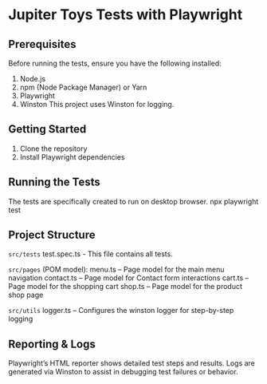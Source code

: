 # Jupiter Toys Tests with Playwright

## Prerequisites
Before running the tests, ensure you have the following installed:
1. Node.js
2. npm (Node Package Manager) or Yarn
3. Playwright
4. Winston This project uses Winston for logging.

## Getting Started
1.  Clone the repository
2.  Install Playwright dependencies

## Running the Tests
The tests are specifically created to run on desktop browser.
npx playwright test

## Project Structure
`src/tests`
test.spec.ts - This file contains all tests.

`src/pages` (POM model):
menu.ts – Page model for the main menu navigation
contact.ts – Page model for Contact form interactions
cart.ts – Page model for the shopping cart
shop.ts – Page model for the product shop page

`src/utils` 
logger.ts – Configures the winston logger for step-by-step logging

## Reporting & Logs
Playwright’s HTML reporter shows detailed test steps and results.
Logs are generated via Winston to assist in debugging test failures or behavior.
